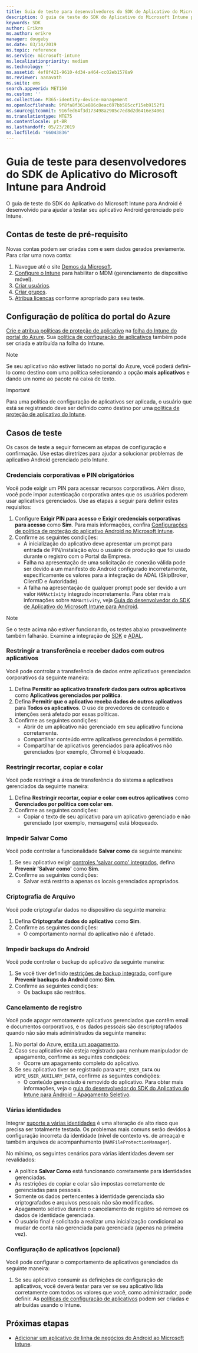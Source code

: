 ```yaml
---
title: Guia de teste para desenvolvedores do SDK de Aplicativo do Microsoft Intune para Android
description: O guia de teste do SDK do Aplicativo do Microsoft Intune para Android ajuda a testar seu aplicativo Android gerenciado pelo Intune.
keywords: SDK
author: Erikre
ms.author: erikre
manager: dougeby
ms.date: 03/14/2019
ms.topic: reference
ms.service: microsoft-intune
ms.localizationpriority: medium
ms.technology: ''
ms.assetid: 4ef8f421-9610-4d34-a464-cc02eb1578a9
ms.reviewer: aanavath
ms.suite: ems
search.appverid: MET150
ms.custom: ''
ms.collection: M365-identity-device-management
ms.openlocfilehash: 9f8fa8f361e886c8eac697bb585ccf15eb9152f1
ms.sourcegitcommit: 916fed64f3d173498a2905c7ed8d2d6416e34061
ms.translationtype: MTE75
ms.contentlocale: pt-BR
ms.lasthandoff: 05/23/2019
ms.locfileid: "66043836"
---
```

# <a name="microsoft-intune-app-sdk-for-android-developers-testing-guide"></a>Guia de teste para desenvolvedores do SDK de Aplicativo do Microsoft Intune para Android

O guia de teste do SDK do Aplicativo do Microsoft Intune para Android é desenvolvido para ajudar a testar seu aplicativo Android gerenciado pelo Intune.  

## <a name="prerequisite-test-accounts"></a>Contas de teste de pré-requisito
Novas contas podem ser criadas com e sem dados gerados previamente. Para criar uma nova conta:
1. Navegue até o site [Demos da Microsoft](https://demos.microsoft.com/environments/create/tenant). 
2. [Configure o Intune](https://docs.microsoft.com/intune/setup-steps) para habilitar o MDM (gerenciamento de dispositivo móvel).
3. [Criar usuários](https://docs.microsoft.com/intune/users-add).
4. [Criar grupos](https://docs.microsoft.com/intune/groups-add).
5. [Atribua licenças](https://docs.microsoft.com/intune/licenses-assign) conforme apropriado para seu teste.


## <a name="azure-portal-policy-configuration"></a>Configuração de política do portal do Azure
[Crie e atribua políticas de proteção de aplicativo](https://docs.microsoft.com/intune/app-protection-policies) na [folha do Intune do portal do Azure](https://portal.azure.com/?feature.customportal=false#blade/Microsoft_Intune_Apps/MainMenu/14/selectedMenuItem/Overview). Sua [política de configuração de aplicativos](https://docs.microsoft.com/intune/app-configuration-policies-overview) também pode ser criada e atribuída na folha do Intune.

> [!NOTE]
> Se seu aplicativo não estiver listado no portal do Azure, você poderá defini-lo como destino com uma política selecionando a opção **mais aplicativos** e dando um nome ao pacote na caixa de texto.

> [!IMPORTANT]
> Para uma política de configuração de aplicativos ser aplicada, o usuário que está se registrando deve ser definido como destino por uma [política de proteção de aplicativo do Intune](https://docs.microsoft.com/intune/app-protection-policy).

## <a name="test-cases"></a>Casos de teste

Os casos de teste a seguir fornecem as etapas de configuração e confirmação. Use estas diretrizes para ajudar a solucionar problemas de aplicativo Android gerenciado pelo Intune.

### <a name="required-pin-and-corporate-credentials"></a>Credenciais corporativas e PIN obrigatórios

Você pode exigir um PIN para acessar recursos corporativos. Além disso, você pode impor autenticação corporativa antes que os usuários poderem usar aplicativos gerenciados. Use as etapas a seguir para definir estes requisitos:

1. Configure **Exigir PIN para acesso** e **Exigir credenciais corporativas para acesso** como **Sim**. Para mais informações, confira [Configurações de política de proteção do aplicativo Android no Microsoft Intune](app-protection-policy-settings-android.md#access-requirements).
2. Confirme as seguintes condições:
    - A inicialização do aplicativo deve apresentar um prompt para entrada de PIN/instalação e/ou o usuário de produção que foi usado durante o registro com o Portal da Empresa.
    - Falha na apresentação de uma solicitação de conexão válida pode ser devido a um manifesto do Android configurado incorretamente, especificamente os valores para a integração de ADAL (SkipBroker, ClientID e Autoridade).
    - A falha na apresentação de qualquer prompt pode ser devido a um valor `MAMActivity` integrado incorretamente. Para obter mais informações sobre `MAMActivity`, veja [Guia do desenvolvedor do SDK de Aplicativo do Microsoft Intune para Android](app-sdk-android.md).

> [!NOTE] 
> Se o teste acima não estiver funcionando, os testes abaixo provavelmente também falharão. Examine a integração de [SDK](app-sdk-android.md##sdk-integration) e [ADAL](app-sdk-android.md#configure-azure-active-directory-authentication-library-adal).

### <a name="restrict-transferring-and-receiving-data-with-other-apps"></a>Restringir a transferência e receber dados com outros aplicativos
Você pode controlar a transferência de dados entre aplicativos gerenciados corporativos da seguinte maneira:

1. Defina **Permitir ao aplicativo transferir dados para outros aplicativos** como **Aplicativos gerenciados por política**.
2. Defina **Permitir que o aplicativo receba dados de outros aplicativos** para **Todos os aplicativos**. O uso de provedores de conteúdo e intenções será afetado por essas políticas.
3. Confirme as seguintes condições:
    - Abrir de um aplicativo não gerenciado em seu aplicativo funciona corretamente.
    - Compartilhar conteúdo entre aplicativos gerenciados é permitido.
    - Compartilhar de aplicativos gerenciados para aplicativos não gerenciados (por exemplo, Chrome) é bloqueado.

### <a name="restrict-cut-copy-and-paste"></a>Restringir recortar, copiar e colar
Você pode restringir a área de transferência do sistema a aplicativos gerenciados da seguinte maneira:

1. Defina **Restringir recortar, copiar e colar com outros aplicativos** como **Gerenciados por política com colar em**.
2. Confirme as seguintes condições:
    - Copiar o texto de seu aplicativo para um aplicativo gerenciado e não gerenciado (por exemplo, mensagens) está bloqueado.

### <a name="prevent-save-as"></a>Impedir **Salvar Como**
Você pode controlar a funcionalidade **Salvar como** da seguinte maneira:

1. Se seu aplicativo exigir [controles 'salvar como' integrados](app-sdk-android.md#example-determine-if-saving-to-device-or-cloud-storage-is-permitted), defina **Prevenir 'Salvar como'** como **Sim**.
2. Confirme as seguintes condições:
    - Salvar está restrito a apenas os locais gerenciados apropriados.

### <a name="file-encryption"></a>Criptografia de Arquivo
Você pode criptografar dados no dispositivo da seguinte maneira:

1. Defina **Criptografar dados do aplicativo** como **Sim**.
2. Confirme as seguintes condições:
    - O comportamento normal do aplicativo não é afetado.

### <a name="prevent-android-backups"></a>Impedir backups do Android
Você pode controlar o backup do aplicativo da seguinte maneira:

1. Se você tiver definido [restrições de backup integrado](app-sdk-android.md#protecting-backup-data), configure **Prevenir backups do Android** como **Sim**.
2. Confirme as seguintes condições:
    - Os backups são restritos.

### <a name="unenrollment"></a>Cancelamento de registro
Você pode apagar remotamente aplicativos gerenciados que contêm email e documentos corporativos, e os dados pessoais são descriptografados quando não são mais administrados da seguinte maneira:

1. No portal do Azure, [emita um apagamento](https://docs.microsoft.com/intune/apps-selective-wipe).
2. Caso seu aplicativo não esteja registrado para nenhum manipulador de apagamento, confirme as seguintes condições:
    - Ocorre um apagamento completo do aplicativo.
3. Se seu aplicativo tiver se registrado para `WIPE_USER_DATA` ou `WIPE_USER_AUXILARY_DATA`, confirme as seguintes condições:
    - O conteúdo gerenciado é removido do aplicativo. Para obter mais informações, veja o [guia do desenvolvedor do SDK do Aplicativo do Intune para Android – Apagamento Seletivo](app-sdk-android.md#selective-wipe).

### <a name="multi-identity"></a>Várias identidades
Integrar [suporte a várias identidades](app-sdk-android.md#multi-identity-optional) é uma alteração de alto risco que precisa ser totalmente testada. Os problemas mais comuns serão devidos à configuração incorreta da identidade (nível de contexto vs. de ameaça) e também arquivos de acompanhamento (`MAMFileProtectionManager`).

No mínimo, os seguintes cenários para várias identidades devem ser revalidados:

- A política **Salvar Como** está funcionando corretamente para identidades gerenciadas.
- As restrições de copiar e colar são impostas corretamente de gerenciadas para pessoais.
- Somente os dados pertencentes à identidade gerenciada são criptografados e arquivos pessoais não são modificados.
- Apagamento seletivo durante o cancelamento de registro só remove os dados de identidade gerenciada.
- O usuário final é solicitado a realizar uma inicialização condicional ao mudar de conta não gerenciada para gerenciada (apenas na primeira vez).

### <a name="app-configuration-optional"></a>Configuração de aplicativos (opcional)
Você pode configurar o comportamento de aplicativos gerenciados da seguinte maneira:

1. Se seu aplicativo consumir as definições de configuração de aplicativos, você deverá testar para ver se seu aplicativo lida corretamente com todos os valores que você, como administrador, pode definir. As [políticas de configuração de aplicativos](https://docs.microsoft.com/intune/app-configuration-policies-overview) podem ser criadas e atribuídas usando o Intune.

## <a name="next-steps"></a>Próximas etapas

- [Adicionar um aplicativo de linha de negócios do Android ao Microsoft Intune](lob-apps-android.md).
